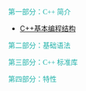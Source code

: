 <font face="黑体" color="LightSeaGreen">第一部分：C++ 简介</font>

- [C++基本编程结构](C++简介/C++基本编程结构.md)

<font face="黑体" color="LightSeaGreen">第二部分：基础语法</font>

<font face="黑体" color="LightSeaGreen">第三部分：C++ 标准库</font>

<font face="黑体" color="LightSeaGreen">第四部分：特性</font>